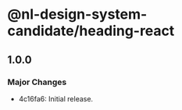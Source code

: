 # @nl-design-system-candidate/heading-react

## 1.0.0

### Major Changes

- 4c16fa6: Initial release.

